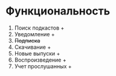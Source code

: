 # Функциональность
1. Поиск подкастов +
2. Уведомление + 
3. ~~Подписка~~
4. Скачивание + 
5. Новые выпуски +
6. Воспроизведение + 
7. Учет прослушанных +